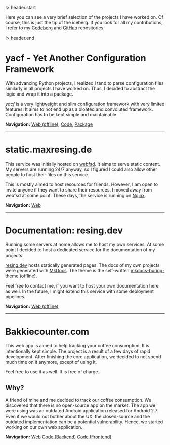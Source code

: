 <!-- title: maxresing.de -->
<!-- subtitle: Projects -->
<!-- header.title: My Projects -->
<!-- header.subtitle: The tip of the iceberg... -->

!> header.start

Here you can see a very brief selection of the projects I have worked on.
Of course, this is just the tip of the iceberg. If you look for all my
contributions, I refer to my [Codeberg](https://codeberg.org/resingm)
and [GitHub](https://github.com/resingm) repositories.

!> header.end

# yacf - Yet Another Configuration Framework

With advancing Python projects, I realized I tend to parse configuration files
similarly in all projects I have worked on. Thus, I decided to abstract the
logic and wrap it into a package.

*yacf* is a very lightweight and slim configuration framework with very limited
features. It aims to not end up as a bloated and convoluted framework.
Configuration has to be kept simple and maintainable.


**Navigation:**
[Web (offline)](https://www.maxresing.de/#),
[Code](https://codeberg.org/resingm/yacf),
[Package](https://pypi.org/project/yacf/)


***


# static.maxresing.de

This service was initially hosted on [webfsd](https://github.com/ourway/webfsd).
It aims to serve static content. My servers are running 24/7 anyway, so I
figured I could also allow other people to host their files on this service.

This is mostly aimed to host resources for friends. However, I am open to invite
anyone if they want to share their resources. I moved away from webfsd at some
point. These days, the service is running on [Nginx](https://www.nginx.com).

**Navigation:**
[Web](https://static.maxresing.de)


***


# Documentation: resing.dev

Running some servers at home allows me to host my own services. At some point
I decided to host a dedicated service for the documentation of my projects.

[resing.dev](https://resing.dev) hosts statically generated pages. The docs of
my own projects were generated with [MkDocs](https://www.mkdocs.org/). The theme
is the self-written [mkdocs-boring-theme (offline)](https://resing.dev/mkdocs-boring-theme).

Feel free to contact me, if you want to host your own documentation here as well.
In the future, I might extend this service with some deployment pipelines.

**Navigation:**
[Web (offline)](https://resing.dev)


***


# Bakkiecounter.com

This web app is aimed to help tracking your coffee consumption. It is
intentionally kept simple. The project is a result of a few days of rapid
development. After finishing the core application, we decided to not spend much
time on it anymore, except of using it.

Feel free to use it as well. It is free of charge.

## Why?

A friend of mine and me decided to track our coffee consumption. We discovered
that there is no open-source app on the market. The app we were using was an
outdated Android application released for Android 2.7. Even if we would not
bother about the UX, the closed-source and the outdated implementation can be
a potential vulnerability. Hence, we started working on our own web application.

**Navigation:**
[Web](https://bakkiecounter.com)
[Code (Backend)](https://codeberg.org/bakkie2go/bakkiecounter-backend)
[Code (Frontend)](https://codeberg.org/bakkie2go/bakkiecounter-frontend)


